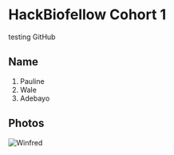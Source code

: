 # HackBiofellow Cohort 1
testing GitHub

## Name

1. Pauline
2. Wale
3. Adebayo

## Photos
![Winfred](https://ideal.kemri-wellcome.org/ip-content/uploads/2018/10/DSC_0173.jpg)
